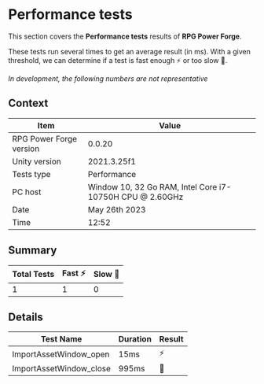 # Performance tests

This section covers the **Performance tests** results of **RPG Power Forge**.

These tests run several times to get an average result (in ms). With a given threshold, we can determine if a test is fast enough ⚡ or too slow 🐌.

*In development, the following numbers are not representative*

## Context

Item|Value
--|---
RPG Power Forge version| 0.0.20
Unity version|2021.3.25f1
Tests type|Performance
PC host| Window 10, 32 Go RAM, Intel Core i7-10750H CPU @ 2.60GHz
Date|May 26th 2023
Time|12:52

## Summary

Total Tests|Fast ⚡|Slow 🐌
-------|--------|---
1|1|0

## Details

Test Name|Duration|Result
-------|--------|---
ImportAssetWindow_open|15ms| ⚡
ImportAssetWindow_close|995ms| 🐌
